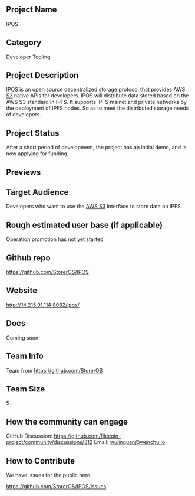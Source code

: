 ## Project Name 

IPOS

## Category 

Developer Tooling


## Project Description

IPOS is an open source decentralized storage protocol that provides [AWS S3](https://aws.amazon.com/cn/s3/) native APIs for developers. IPOS will distribute data stored based on the AWS S3 standard in IPFS. It supports IPFS mainet and  private networks by the deployment of IPFS nodes. So as to meet the distributed storage needs of developers.

## Project Status

After a short period of development, the project has an initial demo, and is now applying for funding.

## Previews



## Target Audience

Developers who want to use the [AWS S3](https://aws.amazon.com/cn/s3/) interface to store data on IPFS

## Rough estimated user base (if applicable)

Operation promotion has not yet started

## Github repo

https://github.com/StorerOS/IPOS

## Website

http://14.215.91.114:8082/ipos/

## Docs

Coming soon.


## Team Info

Team from https://github.com/StorerOS


## Team Size  

5

## How the community can engage

GitHub Discussion: https://github.com/filecoin-project/community/discussions/312 
Email: wujinquan@wenchu.io 


## How to Contribute

We have issues for the public here.

https://github.com/StorerOS/IPOS/issues
